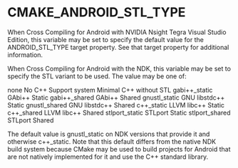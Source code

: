   

# CMAKE_ANDROID_STL_TYPE  
When Cross Compiling for Android with NVIDIA Nsight Tegra Visual Studio Edition, this variable may be set to specify the default value for the
ANDROID_STL_TYPE target property.  See that target property
for additional information.  

When Cross Compiling for Android with the NDK, this variable may be
set to specify the STL variant to be used.  The value may be one of:  


none
No C++ Support
system
Minimal C++ without STL
gabi++_static
GAbi++ Static
gabi++_shared
GAbi++ Shared
gnustl_static
GNU libstdc++ Static
gnustl_shared
GNU libstdc++ Shared
c++_static
LLVM libc++ Static
c++_shared
LLVM libc++ Shared
stlport_static
STLport Static
stlport_shared
STLport Shared
  

The default value is gnustl_static on NDK versions that provide it
and otherwise c++_static.  Note that this default differs from
the native NDK build system because CMake may be used to build projects for
Android that are not natively implemented for it and use the C++ standard
library.  

